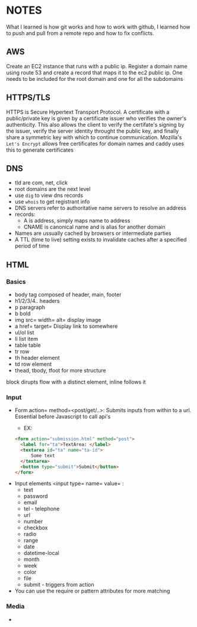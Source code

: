 # NOTES

What I learned is how git works and how to work with github, I learned how to push and pull from a remote repo and how to fix conflicts.

## AWS

Create an EC2 instance that runs with a public ip. Register a domain name using route 53 and create a record that maps it to the ec2 public ip. One needs to be included for the root domain and one for all the subdomains

## HTTPS/TLS
HTTPS is Secure Hypertext Transport Protocol. A certificate with a public/private key is given by a certificate issuer who verifies the owner's authenticity. This also allows the client to verify the certifate's signing by the issuer, verify the server identity throught the public key, and finally share a symmetric key with which to continue communication. Mozilla's `Let's Encrypt` allows free certificates for domain names and caddy uses this to generate certificates

## DNS
- tld are com, net, click
- root domains are the next level
- use `dig` to view dns records
- use `whois` to get registrant info
- DNS servers refer to authoritative name servers to resolve an address
- records:
  - A is address, simply maps name to address
  - CNAME is canonical name and is alias for another domain
- Names are ussually cached by browsers or intermediate parties
- A TTL (time to live) setting exists to invalidate caches after a specified period of time

## HTML

### Basics
- body tag composed of header, main, footer
- h1/2/3/4.. headers
- p paragraph
- b bold
- img src= width= alt= display image
- a href= target= Display link to somewhere
- ul/ol list
- li list item
- table table
- tr row
- th header element
- td row element
- thead, tbody, tfoot for more structure  

block dirupts flow with a distinct element, inline follows it

### Input
- Form action=<url> method=<post/get/..>: Submits inputs from within to a url. Essential before Javascript to call api's
  - EX: 
  ```html
  <form action="submission.html" method="post">
    <label for="ta">TextArea: </label>
    <textarea id="ta" name="ta-id">
        Some text
    </textarea>
    <button type="submit">Submit</button>
  </form>
  ```
- Input elements \<input type= name= value= :
  - text
  - password
  - email
  - tel - telephone
  - url
  - number
  - checkbox
  - radio
  - range
  - date
  - datetime-local
  - month
  - week
  - color
  - file
  - submit - triggers from action
- You can use the require or pattern attributes for more matching

### Media
- 